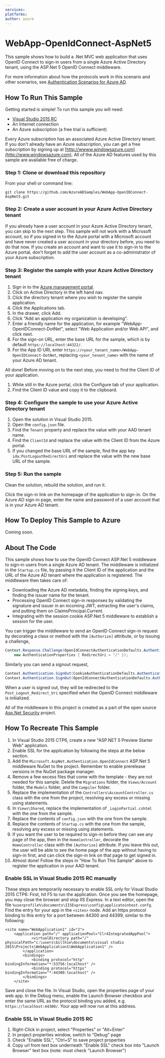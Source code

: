 ```yaml
---
services:
platforms:
author: azure
---
```


# WebApp-OpenIdConnect-AspNet5
This sample shows how to build a .Net MVC web application that uses OpenID Connect to sign-in users from a single Azure Active Directory tenant, using the ASP.Net 5 OpenID Connect middleware.

For more information about how the protocols work in this scenario and other scenarios, see [Authentication Scenarios for Azure AD](http://go.microsoft.com/fwlink/?LinkId=394414).

## How To Run This Sample

Getting started is simple!  To run this sample you will need:
- [Visual Studio 2015 RC](https://www.visualstudio.com/en-us/downloads/visual-studio-2015-downloads-vs.aspx)
- An Internet connection
- An Azure subscription (a free trial is sufficient)

Every Azure subscription has an associated Azure Active Directory tenant.  If you don't already have an Azure subscription, you can get a free subscription by signing up at [http://wwww.windowsazure.com](http://www.windowsazure.com).  All of the Azure AD features used by this sample are available free of charge.

### Step 1:  Clone or download this repository

From your shell or command line:

`git clone https://github.com/AzureADSamples/WebApp-OpenIDConnect-AspNet5.git`

### Step 2:  Create a user account in your Azure Active Directory tenant

If you already have a user account in your Azure Active Directory tenant, you can skip to the next step.  This sample will not work with a Microsoft account, so if you signed in to the Azure portal with a Microsoft account and have never created a user account in your directory before, you need to do that now.  If you create an account and want to use it to sign-in to the Azure portal, don't forget to add the user account as a co-administrator of your Azure subscription.

### Step 3:  Register the sample with your Azure Active Directory tenant

1. Sign in to the [Azure management portal](https://manage.windowsazure.com).
2. Click on Active Directory in the left hand nav.
3. Click the directory tenant where you wish to register the sample application.
4. Click the Applications tab.
5. In the drawer, click Add.
6. Click "Add an application my organization is developing".
7. Enter a friendly name for the application, for example "WebApp-OpenIDConnect-DotNet", select "Web Application and/or Web API", and click next.
8. For the sign-on URL, enter the base URL for the sample, which is by default `https://localhost:44322/`.
9. For the App ID URI, enter `https://<your_tenant_name>/WebApp-OpenIDConnect-DotNet`, replacing `<your_tenant_name>` with the name of your Azure AD tenant.

All done!  Before moving on to the next step, you need to find the Client ID of your application.

1. While still in the Azure portal, click the Configure tab of your application.
2. Find the Client ID value and copy it to the clipboard.

### Step 4:  Configure the sample to use your Azure Active Directory tenant

1. Open the solution in Visual Studio 2015.
2. Open the `config.json` file.
3. Find the `Tenant` property and replace the value with your AAD tenant name.
4. Find the `ClientId` and replace the value with the Client ID from the Azure portal.
5. If you changed the base URL of the sample, find the app key `ida:PostLogoutRedirectUri` and replace the value with the new base URL of the sample.

### Step 5:  Run the sample

Clean the solution, rebuild the solution, and run it.

Click the sign-in link on the homepage of the application to sign-in.  On the Azure AD sign-in page, enter the name and password of a user account that is in your Azure AD tenant.

## How To Deploy This Sample to Azure

Coming soon.

## About The Code

This sample shows how to use the OpenID Connect ASP.Net 5 middleware to sign-in users from a single Azure AD tenant.  The middleware is initialized in the `Startup.cs` file, by passing it the Client ID of the application and the URL of the Azure AD tenant where the application is registered.  The middleware then takes care of:
- Downloading the Azure AD metadata, finding the signing keys, and finding the issuer name for the tenant.
- Processing OpenID Connect sign-in responses by validating the signature and issuer in an incoming JWT, extracting the user's claims, and putting them on ClaimsPrincipal.Current.
- Integrating with the session cookie ASP.Net 5 middleware to establish a session for the user. 

You can trigger the middleware to send an OpenID Connect sign-in request by decorating a class or method with the `[Authorize]` attribute, or by issuing a challenge,
```C#
Context.Response.Challenge(OpenIdConnectAuthenticationDefaults.AuthenticationScheme, 
    new AuthenticationProperties { RedirectUri = "/" });
```
Similarly you can send a signout request,
```C#
Context.Authentication.SignOut(CookieAuthenticationDefaults.AuthenticationScheme);
Context.Authentication.SignOut(OpenIdConnectAuthenticationDefaults.AuthenticationScheme);
```
When a user is signed out, they will be redirected to the `Post_Logout_Redirect_Uri` specified when the OpenID Connect middleware is initialized.

All of the middleware in this project is created as a part of the open source [Asp.Net Security](https://github.com/aspnet/Security) project.

## How To Recreate This Sample

1. In Visual Studio 2015 CTP6, create a new "ASP.NET 5 Preview Starter Web" application.
2. Enable SSL for the application by following the steps at the below section.
5. Add the `Microsoft.AspNet.Authentication.OpenIdConnect` ASP.Net 5 middleware NuGet to the project.  Remember to enable prerelease versions in the NuGet package manager.
5. Remove a few excess files that come with the template - they are not needed for this sample.  Delete the `Migrations` folder, the `Views/Account` folder, the `Models` folder, and the `Compiler` folder.
6. Replace the implementation of the `Controllers\AccountController.cs` class with the one from the project, resolving any excess or missing using statements.
6. In `Views\Shared`, replace the implementation of `_LoginPartial.cshtml` with the one from the sample.
7. Replace the contents of `config.json` with the one from the sample.
6. Replace the contents of `Startup.cs` with the one from the sample, resolving any excess or missing using statements.
12. If you want the user to be required to sign-in before they can see any page of the app, then in the `HomeController`, decorate the `HomeController` class with the `[Authorize]` attribute.  If you leave this out, the user will be able to see the home page of the app without having to sign-in first, and can click the sign-in link on that page to get signed in.
13. Almost done!  Follow the steps in "How To Run This Sample" above to register the application in your AAD tenant.

### Enable SSL in Visual Studio 2015 RC manually
These steps are temporarily necessary to enable SSL only for Visual Studio 2015 CTP6: First, hit F5 to run the application.  Once you see the homepage, you may close the browser and stop IIS Express.  In a text editor, open the file `%userprofile%\documents\IISExpress\config\applicatoinhost.confg`.  Find the entry for your app in the `<sites>` node.  Add an https protocol binding to this entry for a port between 44300 and 44399, similar to the following:

```
<site name="WebApplication1" id="2">
	<application path="/" applicationPool="Clr4IntegratedAppPool">
        	<virtualDirectory path="/" physicalPath="c:\users\billhie\documents\visual studio 2015\Projects\WebApplication1\WebApplication1" />
        </application>
        <bindings>
            <binding protocol="http" bindingInformation="*:53756:localhost" />
            <binding protocol="https" bindingInformation="*:44300:localhost" />
        </bindings>
    </site>
```
Save and close the file.  In Visual Studio, open the properties page of your web app.  In the Debug menu, enable the Launch Browser checkbox and enter the same URL as the protocol binding you added, e.g. `https://localhost:44300/`.  Your app will now run at this address.

### Enable SSL in Visual Studio 2015 RC

1. Right-Click in project, select "Properties" or "Alt+Enter"
2. In project properties window, switch to "Debug" page
3. Check "Enable SSL", "Ctrl+S" to save project properties 
4. Copy url from text box underneath "Enable SSL" check box into "Launch Browser" text box (note: must check "Launch Browser")